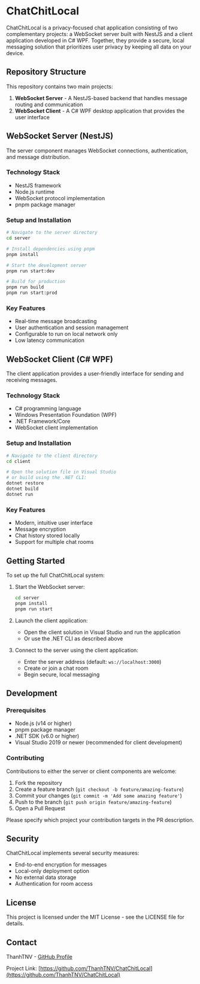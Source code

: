 # ChatChitLocal

ChatChitLocal is a privacy-focused chat application consisting of two complementary projects: a WebSocket server built with NestJS and a client application developed in C# WPF. Together, they provide a secure, local messaging solution that prioritizes user privacy by keeping all data on your device.

## Repository Structure

This repository contains two main projects:

1. **WebSocket Server** - A NestJS-based backend that handles message routing and communication
2. **WebSocket Client** - A C# WPF desktop application that provides the user interface

## WebSocket Server (NestJS)

The server component manages WebSocket connections, authentication, and message distribution.

### Technology Stack

- NestJS framework
- Node.js runtime
- WebSocket protocol implementation
- pnpm package manager

### Setup and Installation

```bash
# Navigate to the server directory
cd server

# Install dependencies using pnpm
pnpm install

# Start the development server
pnpm run start:dev

# Build for production
pnpm run build
pnpm run start:prod
```

### Key Features

- Real-time message broadcasting
- User authentication and session management
- Configurable to run on local network only
- Low latency communication

## WebSocket Client (C# WPF)

The client application provides a user-friendly interface for sending and receiving messages.

### Technology Stack

- C# programming language
- Windows Presentation Foundation (WPF)
- .NET Framework/Core
- WebSocket client implementation

### Setup and Installation

```bash
# Navigate to the client directory
cd client

# Open the solution file in Visual Studio
# or build using the .NET CLI:
dotnet restore
dotnet build
dotnet run
```

### Key Features

- Modern, intuitive user interface
- Message encryption
- Chat history stored locally
- Support for multiple chat rooms

## Getting Started

To set up the full ChatChitLocal system:

1. Start the WebSocket server:
   ```bash
   cd server
   pnpm install
   pnpm run start
   ```

2. Launch the client application:
   - Open the client solution in Visual Studio and run the application
   - Or use the .NET CLI as described above

3. Connect to the server using the client application:
   - Enter the server address (default: `ws://localhost:3000`)
   - Create or join a chat room
   - Begin secure, local messaging

## Development

### Prerequisites

- Node.js (v14 or higher)
- pnpm package manager
- .NET SDK (v6.0 or higher)
- Visual Studio 2019 or newer (recommended for client development)

### Contributing

Contributions to either the server or client components are welcome:

1. Fork the repository
2. Create a feature branch (`git checkout -b feature/amazing-feature`)
3. Commit your changes (`git commit -m 'Add some amazing feature'`)
4. Push to the branch (`git push origin feature/amazing-feature`)
5. Open a Pull Request

Please specify which project your contribution targets in the PR description.

## Security

ChatChitLocal implements several security measures:

- End-to-end encryption for messages
- Local-only deployment option
- No external data storage
- Authentication for room access

## License

This project is licensed under the MIT License - see the LICENSE file for details.

## Contact

ThanhTNV - [GitHub Profile](https://github.com/ThanhTNV)

Project Link: [https://github.com/ThanhTNV/ChatChitLocal](https://github.com/ThanhTNV/ChatChitLocal)
